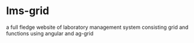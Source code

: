 # lms-grid
a full fledge website of laboratory management system consisting grid and functions using angular and ag-grid
